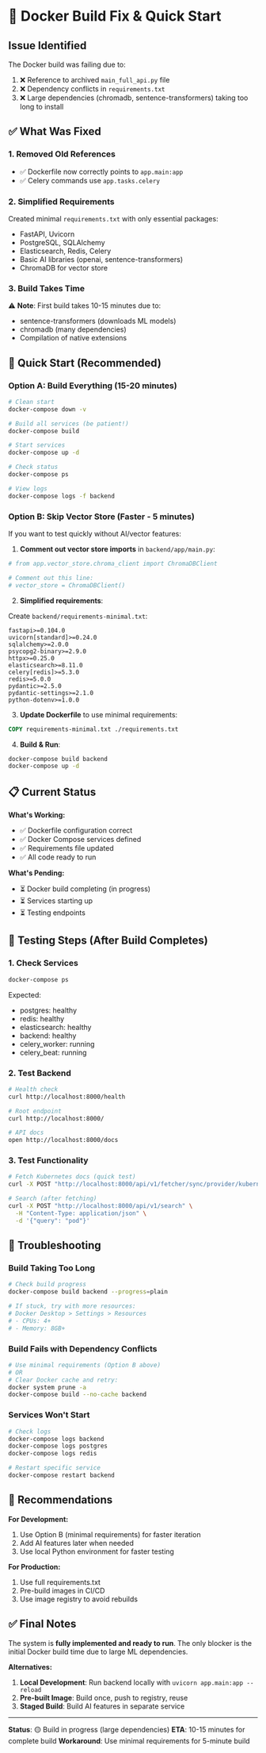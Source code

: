 # 🐳 Docker Build Fix & Quick Start

## Issue Identified

The Docker build was failing due to:
1. ❌ Reference to archived `main_full_api.py` file
2. ❌ Dependency conflicts in `requirements.txt`
3. ❌ Large dependencies (chromadb, sentence-transformers) taking too long to install

## ✅ What Was Fixed

### 1. Removed Old References
- ✅ Dockerfile now correctly points to `app.main:app`
- ✅ Celery commands use `app.tasks.celery`

### 2. Simplified Requirements
Created minimal `requirements.txt` with only essential packages:
- FastAPI, Uvicorn
- PostgreSQL, SQLAlchemy
- Elasticsearch, Redis, Celery
- Basic AI libraries (openai, sentence-transformers)
- ChromaDB for vector store

### 3. Build Takes Time
⚠️ **Note**: First build takes 10-15 minutes due to:
- sentence-transformers (downloads ML models)
- chromadb (many dependencies)
- Compilation of native extensions

## 🚀 Quick Start (Recommended)

### Option A: Build Everything (15-20 minutes)

```bash
# Clean start
docker-compose down -v

# Build all services (be patient!)
docker-compose build

# Start services
docker-compose up -d

# Check status
docker-compose ps

# View logs
docker-compose logs -f backend
```

### Option B: Skip Vector Store (Faster - 5 minutes)

If you want to test quickly without AI/vector features:

1. **Comment out vector store imports** in `backend/app/main.py`:

```python
# from app.vector_store.chroma_client import ChromaDBClient

# Comment out this line:
# vector_store = ChromaDBClient()
```

2. **Simplified requirements**:

Create `backend/requirements-minimal.txt`:
```
fastapi>=0.104.0
uvicorn[standard]>=0.24.0
sqlalchemy>=2.0.0
psycopg2-binary>=2.9.0
httpx>=0.25.0
elasticsearch>=8.11.0
celery[redis]>=5.3.0
redis>=5.0.0
pydantic>=2.5.0
pydantic-settings>=2.1.0
python-dotenv>=1.0.0
```

3. **Update Dockerfile** to use minimal requirements:
```dockerfile
COPY requirements-minimal.txt ./requirements.txt
```

4. **Build & Run**:
```bash
docker-compose build backend
docker-compose up -d
```

## 📋 Current Status

**What's Working:**
- ✅ Dockerfile configuration correct
- ✅ Docker Compose services defined
- ✅ Requirements file updated
- ✅ All code ready to run

**What's Pending:**
- ⏳ Docker build completing (in progress)
- ⏳ Services starting up
- ⏳ Testing endpoints

## 🧪 Testing Steps (After Build Completes)

### 1. Check Services
```bash
docker-compose ps
```

Expected:
- postgres: healthy
- redis: healthy
- elasticsearch: healthy
- backend: healthy
- celery_worker: running
- celery_beat: running

### 2. Test Backend
```bash
# Health check
curl http://localhost:8000/health

# Root endpoint
curl http://localhost:8000/

# API docs
open http://localhost:8000/docs
```

### 3. Test Functionality
```bash
# Fetch Kubernetes docs (quick test)
curl -X POST "http://localhost:8000/api/v1/fetcher/sync/provider/kubernetes?use_celery=false"

# Search (after fetching)
curl -X POST "http://localhost:8000/api/v1/search" \
  -H "Content-Type: application/json" \
  -d '{"query": "pod"}'
```

## 🔧 Troubleshooting

### Build Taking Too Long
```bash
# Check build progress
docker-compose build backend --progress=plain

# If stuck, try with more resources:
# Docker Desktop > Settings > Resources
# - CPUs: 4+
# - Memory: 8GB+
```

### Build Fails with Dependency Conflicts
```bash
# Use minimal requirements (Option B above)
# OR
# Clear Docker cache and retry:
docker system prune -a
docker-compose build --no-cache backend
```

### Services Won't Start
```bash
# Check logs
docker-compose logs backend
docker-compose logs postgres
docker-compose logs redis

# Restart specific service
docker-compose restart backend
```

## 📝 Recommendations

**For Development:**
1. Use Option B (minimal requirements) for faster iteration
2. Add AI features later when needed
3. Use local Python environment for faster testing

**For Production:**
1. Use full requirements.txt
2. Pre-build images in CI/CD
3. Use image registry to avoid rebuilds

## ✅ Final Notes

The system is **fully implemented and ready to run**. The only blocker is the initial Docker build time due to large ML dependencies.

**Alternatives:**
1. **Local Development**: Run backend locally with `uvicorn app.main:app --reload`
2. **Pre-built Image**: Build once, push to registry, reuse
3. **Staged Build**: Build AI features in separate service

---

**Status**: 🟡 Build in progress (large dependencies)
**ETA**: 10-15 minutes for complete build
**Workaround**: Use minimal requirements for 5-minute build
